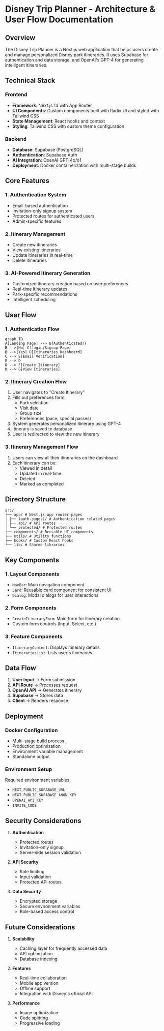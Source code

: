 # Disney Trip Planner - Architecture & User Flow Documentation

## Overview
The Disney Trip Planner is a Next.js web application that helps users create and manage personalized Disney park itineraries. It uses Supabase for authentication and data storage, and OpenAI's GPT-4 for generating intelligent itineraries.

## Technical Stack

### Frontend
- **Framework**: Next.js 14 with App Router
- **UI Components**: Custom components built with Radix UI and styled with Tailwind CSS
- **State Management**: React hooks and context
- **Styling**: Tailwind CSS with custom theme configuration

### Backend
- **Database**: Supabase (PostgreSQL)
- **Authentication**: Supabase Auth
- **AI Integration**: OpenAI GPT-4o/o1
- **Deployment**: Docker containerization with multi-stage builds

## Core Features

### 1. Authentication System
- Email-based authentication
- Invitation-only signup system
- Protected routes for authenticated users
- Admin-specific features

### 2. Itinerary Management
- Create new itineraries
- View existing itineraries
- Update itineraries in real-time
- Delete itineraries

### 3. AI-Powered Itinerary Generation
- Customized itinerary creation based on user preferences
- Real-time itinerary updates
- Park-specific recommendations
- Intelligent scheduling

## User Flow

### 1. Authentication Flow
```mermaid
graph TD
A[Landing Page] --> B{Authenticated?}
B -->|No| C[Login/Signup Page]
B -->|Yes| D[Itineraries Dashboard]
C --> E[Email Verification]
E --> D
D --> F[Create Itinerary]
D --> G[View Itineraries]
```


### 2. Itinerary Creation Flow
1. User navigates to "Create Itinerary"
2. Fills out preferences form:
   - Park selection
   - Visit date
   - Group size
   - Preferences (pace, special passes)
3. System generates personalized itinerary using GPT-4
4. Itinerary is saved to database
5. User is redirected to view the new itinerary

### 3. Itinerary Management Flow
1. Users can view all their itineraries on the dashboard
2. Each itinerary can be:
   - Viewed in detail
   - Updated in real-time
   - Deleted
   - Marked as completed

## Directory Structure

```
src/
├── app/ # Next.js app router pages
│ ├── (auth-pages)/ # Authentication related pages
│ ├── api/ # API routes
│ └── protected/ # Protected routes
├── components/ # Reusable UI components
├── utils/ # Utility functions
├── hooks/ # Custom React hooks
└── lib/ # Shared libraries
```


## Key Components

### 1. Layout Components
- `NavBar`: Main navigation component
- `Card`: Reusable card component for consistent UI
- `Dialog`: Modal dialogs for user interactions

### 2. Form Components
- `CreateItineraryForm`: Main form for itinerary creation
- Custom form controls (Input, Select, etc.)

### 3. Feature Components
- `ItineraryContent`: Displays itinerary details
- `ItinerariesList`: Lists user's itineraries

## Data Flow

1. **User Input** → Form submission
2. **API Route** → Processes request
3. **OpenAI API** → Generates itinerary
4. **Supabase** → Stores data
5. **Client** → Renders response

## Deployment

### Docker Configuration
- Multi-stage build process
- Production optimization
- Environment variable management
- Standalone output

### Environment Setup
Required environment variables:
- `NEXT_PUBLIC_SUPABASE_URL`
- `NEXT_PUBLIC_SUPABASE_ANON_KEY`
- `OPENAI_API_KEY`
- `INVITE_CODE`

## Security Considerations

1. **Authentication**
   - Protected routes
   - Invitation-only signup
   - Server-side session validation

2. **API Security**
   - Rate limiting
   - Input validation
   - Protected API routes

3. **Data Security**
   - Encrypted storage
   - Secure environment variables
   - Role-based access control

## Future Considerations

1. **Scalability**
   - Caching layer for frequently accessed data
   - API optimization
   - Database indexing

2. **Features**
   - Real-time collaboration
   - Mobile app version
   - Offline support
   - Integration with Disney's official API

3. **Performance**
   - Image optimization
   - Code splitting
   - Progressive loading